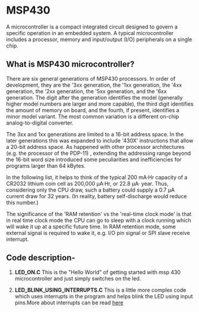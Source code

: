 # MSP430
A microcontroller is a compact integrated circuit designed to govern a specific operation in an embedded system.
A typical microcontroller includes a processor, memory and input/output (I/O) peripherals on a single chip.

## What is MSP430 microcontroller?
There are six general generations of MSP430 processors. In order of development, they are the '3xx generation, the
'1xx generation, the '4xx generation, the '2xx generation, the '5xx generation, and the '6xx generation. The digit 
after the generation identifies the model (generally higher model numbers are larger and more capable), the third digit 
identifies the amount of memory on board, and the fourth, if present, identifies a minor model variant. The most common 
variation is a different on-chip analog-to-digital converter.

The 3xx and 1xx generations are limited to a 16-bit address space. In the later generations this was expanded to include 
'430X' instructions that allow a 20-bit address space. As happened with other processor architectures (e.g. the processor of the PDP-11)
, extending the addressing range beyond the 16-bit word size introduced some peculiarities and inefficiencies for programs larger than 64
kBytes.

In the following list, it helps to think of the typical 200 mA·Hr capacity of a CR2032 lithium coin cell as 200,000 μA·Hr, or 22.8 μA·
year. Thus, considering only the CPU draw, such a battery could supply a 0.7 μA current draw for 32 years. (In reality, battery 
self-discharge would reduce this number.)

The significance of the 'RAM retention' vs the 'real-time clock mode' is that in real time clock mode the CPU can go to sleep with a 
clock running which will wake it up at a specific future time. In RAM retention mode, some external signal is required to wake it,
e.g. I/O pin signal or SPI slave receive interrupt.

## Code description-

1. **LED_ON.C**
This is the "Hello World" of getting started with msp 430 microcontroller and just simply switches on the led.

2. **LED_BLINK_USING_INTERRUPTS.C**
This is a little more complex code which uses interrupts in the program and helps blink the LED using input pins.More about interrupts can be read [here](https://www.argenox.com/library/msp430/msp430-interrupts-and-low-power-chapter-7/)


